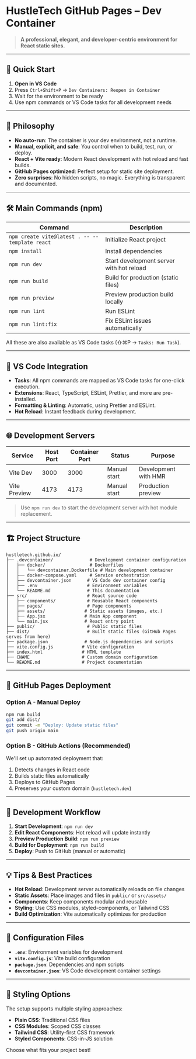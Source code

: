 # HustleTech GitHub Pages – Dev Container

> **A professional, elegant, and developer-centric environment for React static sites.**

---

## 🚀 Quick Start

1. **Open in VS Code**
2. Press `Ctrl+Shift+P` → `Dev Containers: Reopen in Container`
3. Wait for the environment to be ready
4. Use npm commands or VS Code tasks for all development needs

---

## 🧭 Philosophy

- **No auto-run**: The container is your dev environment, not a runtime.
- **Manual, explicit, and safe**: You control when to build, test, run, or deploy.
- **React + Vite ready**: Modern React development with hot reload and fast builds.
- **GitHub Pages optimized**: Perfect setup for static site deployment.
- **Zero surprises**: No hidden scripts, no magic. Everything is transparent and documented.

---

## 🛠️ Main Commands (npm)

| Command | Description |
|---------|-------------|
| `npm create vite@latest . -- --template react` | Initialize React project |
| `npm install` | Install dependencies |
| `npm run dev` | Start development server with hot reload |
| `npm run build` | Build for production (static files) |
| `npm run preview` | Preview production build locally |
| `npm run lint` | Run ESLint |
| `npm run lint:fix` | Fix ESLint issues automatically |

All these are also available as VS Code tasks (⇧⌘P → `Tasks: Run Task`).

---

## 🧩 VS Code Integration

- **Tasks**: All npm commands are mapped as VS Code tasks for one-click execution.
- **Extensions**: React, TypeScript, ESLint, Prettier, and more are pre-installed.
- **Formatting & Linting**: Automatic, using Prettier and ESLint.
- **Hot Reload**: Instant feedback during development.

---

## 🌐 Development Servers

| Service | Host Port | Container Port | Status | Purpose |
|---------|-----------|----------------|--------|---------|
| Vite Dev | 3000 | 3000 | Manual start | Development with HMR |
| Vite Preview | 4173 | 4173 | Manual start | Production preview |

> Use `npm run dev` to start the development server with hot module replacement.

---

## 🏗️ Project Structure

```
hustletech.github.io/
├── .devcontainer/              # Development container configuration
│   ├── docker/                 # Dockerfiles
│   │   └── devcontainer.Dockerfile # Main development container
│   ├── docker-compose.yaml     # Service orchestration
│   ├── devcontainer.json      # VS Code dev container config
│   ├── .env                   # Environment variables
│   └── README.md              # This documentation
├── src/                       # React source code
│   ├── components/            # Reusable React components
│   ├── pages/                 # Page components
│   ├── assets/               # Static assets (images, etc.)
│   ├── App.jsx               # Main App component
│   └── main.jsx              # React entry point
├── public/                    # Public static files
├── dist/                      # Built static files (GitHub Pages serves from here)
├── package.json              # Node.js dependencies and scripts
├── vite.config.js           # Vite configuration
├── index.html               # HTML template
├── CNAME                    # Custom domain configuration
└── README.md                # Project documentation
```

---

## 🚀 GitHub Pages Deployment

### Option A - Manual Deploy
```bash
npm run build
git add dist/
git commit -m "Deploy: Update static files"
git push origin main
```

### Option B - GitHub Actions (Recommended)
We'll set up automated deployment that:
1. Detects changes in React code
2. Builds static files automatically
3. Deploys to GitHub Pages
4. Preserves your custom domain (`hustletech.dev`)

---

## 🎯 Development Workflow

1. **Start Development**: `npm run dev`
2. **Edit React Components**: Hot reload will update instantly
3. **Preview Production Build**: `npm run preview`
4. **Build for Deployment**: `npm run build`
5. **Deploy**: Push to GitHub (manual or automatic)

---

## 💡 Tips & Best Practices

- **Hot Reload**: Development server automatically reloads on file changes
- **Static Assets**: Place images and files in `public/` or `src/assets/`
- **Components**: Keep components modular and reusable
- **Styling**: Use CSS modules, styled-components, or Tailwind CSS
- **Build Optimization**: Vite automatically optimizes for production

---

## 🔧 Configuration Files

- **`.env`**: Environment variables for development
- **`vite.config.js`**: Vite build configuration
- **`package.json`**: Dependencies and npm scripts
- **`devcontainer.json`**: VS Code development container settings

---

## 🎨 Styling Options

The setup supports multiple styling approaches:
- **Plain CSS**: Traditional CSS files
- **CSS Modules**: Scoped CSS classes
- **Tailwind CSS**: Utility-first CSS framework
- **Styled Components**: CSS-in-JS solution

Choose what fits your project best!
